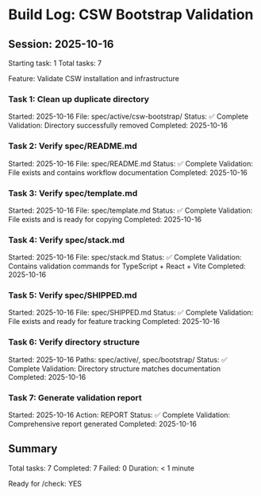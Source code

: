 # Build Log: CSW Bootstrap Validation

## Session: 2025-10-16
Starting task: 1
Total tasks: 7

Feature: Validate CSW installation and infrastructure

### Task 1: Clean up duplicate directory
Started: 2025-10-16
File: spec/active/csw-bootstrap/
Status: ✅ Complete
Validation: Directory successfully removed
Completed: 2025-10-16

### Task 2: Verify spec/README.md
Started: 2025-10-16
File: spec/README.md
Status: ✅ Complete
Validation: File exists and contains workflow documentation
Completed: 2025-10-16

### Task 3: Verify spec/template.md
Started: 2025-10-16
File: spec/template.md
Status: ✅ Complete
Validation: File exists and is ready for copying
Completed: 2025-10-16

### Task 4: Verify spec/stack.md
Started: 2025-10-16
File: spec/stack.md
Status: ✅ Complete
Validation: Contains validation commands for TypeScript + React + Vite
Completed: 2025-10-16

### Task 5: Verify spec/SHIPPED.md
Started: 2025-10-16
File: spec/SHIPPED.md
Status: ✅ Complete
Validation: File exists and ready for feature tracking
Completed: 2025-10-16

### Task 6: Verify directory structure
Started: 2025-10-16
Paths: spec/active/, spec/bootstrap/
Status: ✅ Complete
Validation: Directory structure matches documentation
Completed: 2025-10-16

### Task 7: Generate validation report
Started: 2025-10-16
Action: REPORT
Status: ✅ Complete
Validation: Comprehensive report generated
Completed: 2025-10-16

## Summary
Total tasks: 7
Completed: 7
Failed: 0
Duration: < 1 minute

Ready for /check: YES
